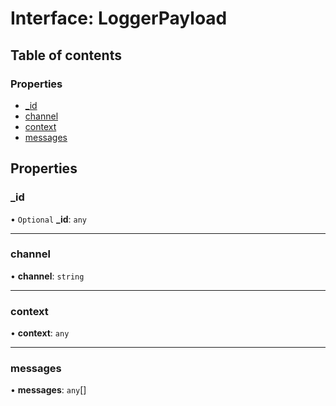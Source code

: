 # Interface: LoggerPayload

## Table of contents

### Properties

- [\_id](LoggerPayload.md#_id)
- [channel](LoggerPayload.md#channel)
- [context](LoggerPayload.md#context)
- [messages](LoggerPayload.md#messages)

## Properties

### \_id

• `Optional` **\_id**: `any`

___

### channel

• **channel**: `string`

___

### context

• **context**: `any`

___

### messages

• **messages**: `any`[]
